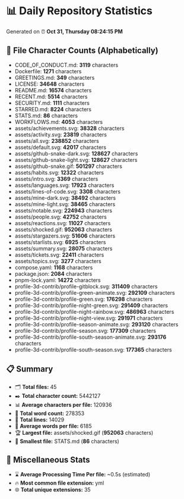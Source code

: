 # 📊 Daily Repository Statistics
Generated on ⏰ **Oct 31, Thursday 08:24:15 PM**

## 📂 File Character Counts (Alphabetically)
- CODE_OF_CONDUCT.md: **3119** characters
- Dockerfile: **1271** characters
- GREETINGS.md: **349** characters
- LICENSE: **34648** characters
- README.md: **16574** characters
- RECENT.md: **5514** characters
- SECURITY.md: **1111** characters
- STARRED.md: **8224** characters
- STATS.md: **86** characters
- WORKFLOWS.md: **4053** characters
- assets/achievements.svg: **38328** characters
- assets/activity.svg: **23819** characters
- assets/all.svg: **238852** characters
- assets/default.svg: **42017** characters
- assets/github-snake-dark.svg: **128627** characters
- assets/github-snake-light.svg: **128627** characters
- assets/github-snake.gif: **501297** characters
- assets/habits.svg: **12322** characters
- assets/intro.svg: **3369** characters
- assets/languages.svg: **17923** characters
- assets/lines-of-code.svg: **3308** characters
- assets/mine-dark.svg: **38492** characters
- assets/mine-light.svg: **38465** characters
- assets/notable.svg: **224943** characters
- assets/people.svg: **42752** characters
- assets/reactions.svg: **11027** characters
- assets/shocked.gif: **952063** characters
- assets/stargazers.svg: **51606** characters
- assets/starlists.svg: **6925** characters
- assets/summary.svg: **28075** characters
- assets/tickets.svg: **22411** characters
- assets/topics.svg: **3277** characters
- compose.yaml: **1168** characters
- package.json: **2084** characters
- pnpm-lock.yaml: **14272** characters
- profile-3d-contrib/profile-gitblock.svg: **311409** characters
- profile-3d-contrib/profile-green-animate.svg: **292109** characters
- profile-3d-contrib/profile-green.svg: **176298** characters
- profile-3d-contrib/profile-night-green.svg: **291409** characters
- profile-3d-contrib/profile-night-rainbow.svg: **486963** characters
- profile-3d-contrib/profile-night-view.svg: **291971** characters
- profile-3d-contrib/profile-season-animate.svg: **293120** characters
- profile-3d-contrib/profile-season.svg: **177309** characters
- profile-3d-contrib/profile-south-season-animate.svg: **293176** characters
- profile-3d-contrib/profile-south-season.svg: **177365** characters

## 📋 Summary
- 🗂️ **Total files:** 45
- ✒️ **Total character count:** 5442127
- 📊 **Average characters per file:** 120936
- 📝 **Total word count:** 278353
- 🧾 **Total lines:** 14029
- 📐 **Average words per file:** 6185
- 🏆 **Largest file:** assets/shocked.gif (**952063** characters)
- 🥉 **Smallest file:** STATS.md (**86** characters)

## 🌟 Miscellaneous Stats
- ⌛ **Average Processing Time Per file:** ~0.5s (estimated)
- 🔥 **Most common file extension:** yml
- 🌐 **Total unique extensions:** 35
